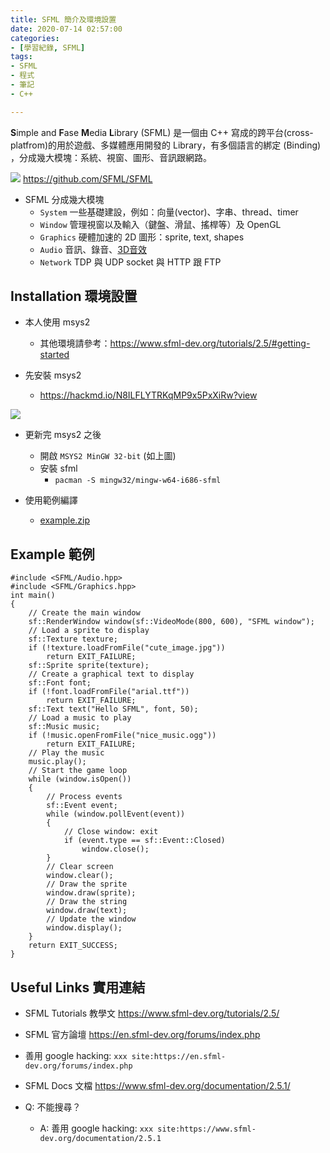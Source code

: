 ```yaml
---
title: SFML 簡介及環境設置
date: 2020-07-14 02:57:00
categories:
- [學習紀錄, SFML]
tags:
- SFML
- 程式
- 筆記
- C++

---
```


**S**imple and **F**ase **M**edia **L**ibrary (SFML) 是一個由 C++ 寫成的跨平台(cross-platfrom)的用於遊戲、多媒體應用開發的 Library，有多個語言的綁定 (Binding) ，分成幾大模塊：系統、視窗、圖形、音訊跟網路。

![](https://upload.wikimedia.org/wikipedia/commons/b/bf/SFML2.svg)
https://github.com/SFML/SFML

* SFML 分成幾大模塊
    * `System` 一些基礎建設，例如：向量(vector)、字串、thread、timer
    * `Window` 管理視窗以及輸入（鍵盤、滑鼠、搖桿等）及 OpenGL
    * `Graphics` 硬體加速的 2D 圖形：sprite, text, shapes
    * `Audio` 音訊、錄音、[3D音效](https://zh.wikipedia.org/wiki/3D%E9%9F%B3%E6%95%88)
    * `Network` TDP 與 UDP socket 與 HTTP 跟 FTP

## Installation 環境設置

* 本人使用 msys2
    * 其他環境請參考：<https://www.sfml-dev.org/tutorials/2.5/#getting-started>

* 先安裝 msys2
    * https://hackmd.io/N8ILFLYTRKqMP9x5PxXiRw?view

![](https://i.imgur.com/XUjbJ5O.png)

* 更新完 msys2 之後
    * 開啟 `MSYS2 MinGW 32-bit`  (如上圖)
    * 安裝 sfml
        * `pacman -S mingw32/mingw-w64-i686-sfml`

* 使用範例編譯
    * [example.zip](https://drive.google.com/file/d/1C20ODFLfFbJh7J5SUAQKbyxb9CNTkNec/view?usp=sharing)

## Example 範例

```cpp=
#include <SFML/Audio.hpp>
#include <SFML/Graphics.hpp>
int main()
{
    // Create the main window
    sf::RenderWindow window(sf::VideoMode(800, 600), "SFML window");
    // Load a sprite to display
    sf::Texture texture;
    if (!texture.loadFromFile("cute_image.jpg"))
        return EXIT_FAILURE;
    sf::Sprite sprite(texture);
    // Create a graphical text to display
    sf::Font font;
    if (!font.loadFromFile("arial.ttf"))
        return EXIT_FAILURE;
    sf::Text text("Hello SFML", font, 50);
    // Load a music to play
    sf::Music music;
    if (!music.openFromFile("nice_music.ogg"))
        return EXIT_FAILURE;
    // Play the music
    music.play();
    // Start the game loop
    while (window.isOpen())
    {
        // Process events
        sf::Event event;
        while (window.pollEvent(event))
        {
            // Close window: exit
            if (event.type == sf::Event::Closed)
                window.close();
        }
        // Clear screen
        window.clear();
        // Draw the sprite
        window.draw(sprite);
        // Draw the string
        window.draw(text);
        // Update the window
        window.display();
    }
    return EXIT_SUCCESS;
}
```

## Useful Links 實用連結

* SFML Tutorials 教學文
https://www.sfml-dev.org/tutorials/2.5/

* SFML 官方論壇
https://en.sfml-dev.org/forums/index.php

* 善用 google hacking: `xxx site:https://en.sfml-dev.org/forums/index.php`

* SFML Docs 文檔
https://www.sfml-dev.org/documentation/2.5.1/

* Q: 不能搜尋？
    * A: 善用 google hacking: `xxx site:https://www.sfml-dev.org/documentation/2.5.1`